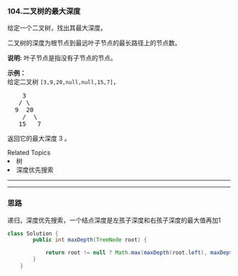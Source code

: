 ### 104.二叉树的最大深度
<p>给定一个二叉树，找出其最大深度。</p>

<p>二叉树的深度为根节点到最远叶子节点的最长路径上的节点数。</p>

<p><strong>说明:</strong>&nbsp;叶子节点是指没有子节点的节点。</p>

<p><strong>示例：</strong><br>
给定二叉树 <code>[3,9,20,null,null,15,7]</code>，</p>

<pre>    3
   / \
  9  20
    /  \
   15   7</pre>

<p>返回它的最大深度&nbsp;3 。</p>
<div><div>Related Topics</div><div><li>树</li><li>深度优先搜索</li></div></div>



---
---


### 思路
递归，深度优先搜索，一个结点深度是左孩子深度和右孩子深度的最大值再加1
``` java
class Solution {
        public int maxDepth(TreeNode root) {

            return root != null ? Math.max(maxDepth(root.left), maxDepth(root.right)) + 1 : 0;
        }
    }
```